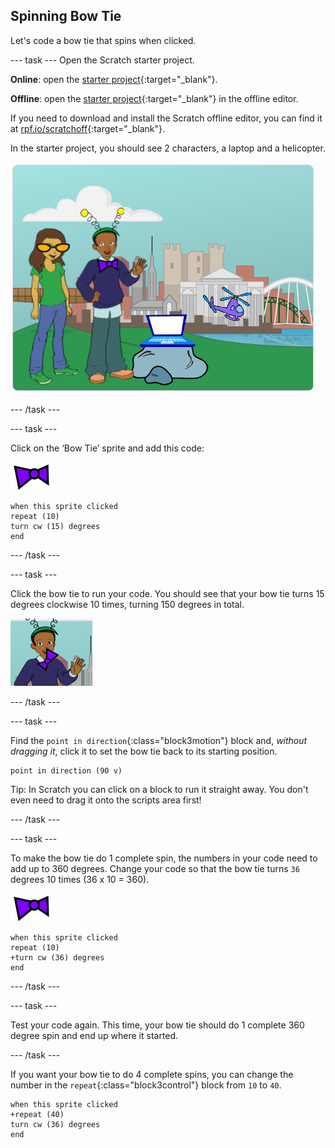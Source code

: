 ## Spinning Bow Tie

Let's code a bow tie that spins when clicked.

--- task ---
Open the Scratch starter project.

**Online**: open the [starter project](http://rpf.io/tech-toys-on){:target="_blank"}.

**Offline**: open the [starter project](http://rpf.io/p/en/tech-toys-go){:target="_blank"} in the offline editor.

If you need to download and install the Scratch offline editor, you can find it at [rpf.io/scratchoff](http://rpf.io/scratchoff){:target="_blank"}.

In the starter project, you should see 2 characters, a laptop and a helicopter.

![starter projects](images/toys-starter.png)

--- /task ---

--- task ---

Click on the ‘Bow Tie’ sprite and add this code:

![bowtie sprite](images/bowtie-sprite.png)

```blocks3
when this sprite clicked
repeat (10)
turn cw (15) degrees
end
```

--- /task ---


--- task ---

Click the bow tie to run your code. You should see that your bow tie turns 15 degrees clockwise 10 times, turning 150 degrees in total.

![bowtie spinning 150 degreed](images/toys-bowtie-test.png)

--- /task ---

--- task ---

Find the `point in direction`{:class="block3motion"} block and, _without dragging it_, click it to set the bow tie back to its starting position.

```blocks3
point in direction (90 v)
```

Tip: In Scratch you can click on a block to run it straight away. You don't even need to drag it onto the scripts area first!

--- /task ---

--- task ---

To make the bow tie do 1 complete spin, the numbers in your code need to add up to 360 degrees. Change your code so that the bow tie turns `36` degrees 10 times (36 x 10 = 360).

![bowtie sprite](images/bowtie-sprite.png)

```blocks3
when this sprite clicked
repeat (10)
+turn cw (36) degrees
end
```

--- /task ---

--- task ---

Test your code again. This time, your bow tie should do 1 complete 360 degree spin and end up where it started.

--- /task ---

If you want your bow tie to do 4 complete spins, you can change the number in the `repeat`{:class="block3control"} block from `10` to `40`.

```blocks3
when this sprite clicked
+repeat (40)
turn cw (36) degrees
end
```
